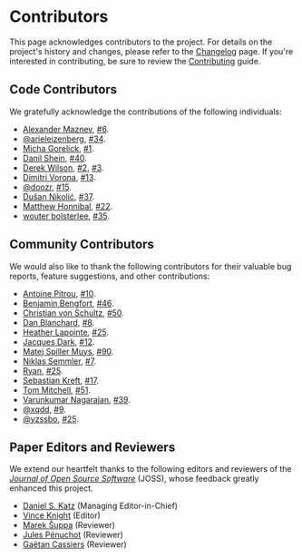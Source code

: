 # Contributors

This page acknowledges contributors to the project. For details on the
project's history and changes, please refer to the
[Changelog](./changelog.md)
page. If you're interested in contributing, be sure to review the
[Contributing](./CONTRIBUTING.md) guide.

## Code Contributors

We gratefully acknowledge the contributions of the following individuals:

- [Alexander Maznev](https://github.com/pik),
  [#6](https://github.com/hajimes/mmh3/pull/6).
- [@arieleizenberg](https://github.com/arieleizenberg),
  [#34](https://github.com/hajimes/mmh3/pull/34).
- [Micha Gorelick](https://github.com/mynameisfiber),
  [#1](https://github.com/hajimes/mmh3/pull/1).
- [Danil Shein](https://github.com/dshein-alt),
  [#40](https://github.com/hajimes/mmh3/pull/40).
- [Derek Wilson](https://github.com/underrun),
  [#2](https://github.com/hajimes/mmh3/pull/2),
  [#3](https://github.com/hajimes/mmh3/pull/3).
- [Dimitri Vorona](https://github.com/alendit),
  [#13](https://github.com/hajimes/mmh3/pull/13).
- [@doozr](https://github.com/doozr),
  [#15](https://github.com/hajimes/mmh3/pull/15).
- [Dušan Nikolić](https://github.com/n-dusan),
  [#37](https://github.com/hajimes/mmh3/pull/37).
- [Matthew Honnibal](https://github.com/honnibal),
  [#22](https://github.com/hajimes/mmh3/pull/22).
- [wouter bolsterlee](https://github.com/wbolster),
  [#35](https://github.com/hajimes/mmh3/pull/35).

## Community Contributors

We would also like to thank the following contributors for their valuable
bug reports, feature suggestions, and other contributions:

- [Antoine Pitrou](https://github.com/pitrou),
  [#10](https://github.com/hajimes/mmh3/issues/10).
- [Benjamin Bengfort](https://github.com/bbengfort),
  [#46](https://github.com/hajimes/mmh3/issues/46).
- [Christian von Schultz](https://github.com/vonschultz),
  [#50](https://github.com/hajimes/mmh3/issues/50).
- [Dan Blanchard](https://github.com/dan-blanchard),
  [#8](https://github.com/hajimes/mmh3/issues/8).
- [Heather Lapointe](https://github.com/Alphadelta14),
  [#25](https://github.com/hajimes/mmh3/issues/25).
- [Jacques Dark](https://github.com/jqdark),
  [#12](https://github.com/hajimes/mmh3/issues/12).
- [Matej Spiller Muys](https://github.com/matejsp),
  [#90](https://github.com/hajimes/mmh3/issues/90).
- [Niklas Semmler](https://github.com/niklassemmler),
  [#7](https://github.com/hajimes/mmh3/issues/7).
- [Ryan](https://github.com/ryanfwy),
  [#25](https://github.com/hajimes/mmh3/issues/25).
- [Sebastian Kreft](https://github.com/sk-),
  [#17](https://github.com/hajimes/mmh3/issues/17).
- [Tom Mitchell](https://github.com/tcmitchell),
  [#51](https://github.com/hajimes/mmh3/issues/51).
- [Varunkumar Nagarajan](https://github.com/varunkumar),
  [#39](https://github.com/hajimes/mmh3/issues/39).
- [@xqdd](https://github.com/xqdd),
  [#9](https://github.com/hajimes/mmh3/issues/9).
- [@yzssbo](https://github.com/yzssbo),
  [#25](https://github.com/hajimes/mmh3/issues/25).

## Paper Editors and Reviewers

We extend our heartfelt thanks to the following editors and reviewers of the
[_Journal of Open Source Software_](https://joss.theoj.org) (JOSS), whose
feedback greatly enhanced this project.

- [Daniel S. Katz](https://github.com/danielskatz) (Managing Editor-in-Chief)
- [Vince Knight](https://github.com/drvinceknight) (Editor)
- [Marek Šuppa](https://github.com/mrshu) (Reviewer)
- [Jules Pénuchot](https://github.com/JPenuchot) (Reviewer)
- [Gaëtan Cassiers](https://github.com/cassiersg) (Reviewer)
